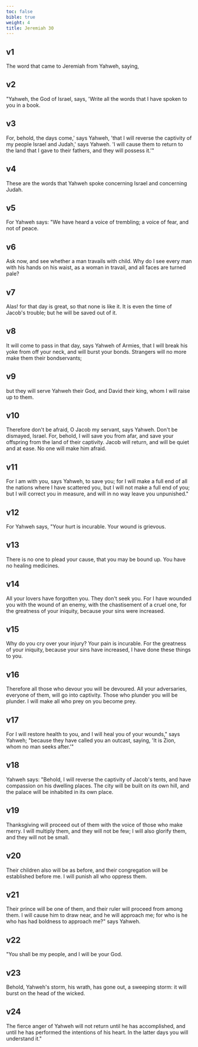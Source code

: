 ```yaml
---
toc: false
bible: true
weight: 4
title: Jeremiah 30
---
```




## v1 
The word that came to Jeremiah from Yahweh, saying, 

## v2 
"Yahweh, the God of Israel, says, 'Write all the words that I have spoken to you in a book. 

## v3 
For, behold, the days come,' says Yahweh, 'that I will reverse the captivity of my people Israel and Judah,' says Yahweh. 'I will cause them to return to the land that I gave to their fathers, and they will possess it.'" 

## v4 
These are the words that Yahweh spoke concerning Israel and concerning Judah. 

## v5 
For Yahweh says: "We have heard a voice of trembling; a voice of fear, and not of peace. 

## v6 
Ask now, and see whether a man travails with child. Why do I see every man with his hands on his waist, as a woman in travail, and all faces are turned pale? 

## v7 
Alas! for that day is great, so that none is like it. It is even the time of Jacob's trouble; but he will be saved out of it. 

## v8 
It will come to pass in that day, says Yahweh of Armies, that I will break his yoke from off your neck, and will burst your bonds. Strangers will no more make them their bondservants; 

## v9 
but they will serve Yahweh their God, and David their king, whom I will raise up to them. 

## v10 
Therefore don't be afraid, O Jacob my servant, says Yahweh. Don't be dismayed, Israel. For, behold, I will save you from afar, and save your offspring from the land of their captivity. Jacob will return, and will be quiet and at ease. No one will make him afraid. 

## v11 
For I am with you, says Yahweh, to save you; for I will make a full end of all the nations where I have scattered you, but I will not make a full end of you; but I will correct you in measure, and will in no way leave you unpunished." 

## v12 
For Yahweh says, "Your hurt is incurable. Your wound is grievous. 

## v13 
There is no one to plead your cause, that you may be bound up. You have no healing medicines. 

## v14 
All your lovers have forgotten you. They don't seek you. For I have wounded you with the wound of an enemy, with the chastisement of a cruel one, for the greatness of your iniquity, because your sins were increased. 

## v15 
Why do you cry over your injury? Your pain is incurable. For the greatness of your iniquity, because your sins have increased, I have done these things to you. 

## v16 
Therefore all those who devour you will be devoured. All your adversaries, everyone of them, will go into captivity. Those who plunder you will be plunder. I will make all who prey on you become prey. 

## v17 
For I will restore health to you, and I will heal you of your wounds," says Yahweh; "because they have called you an outcast, saying, 'It is Zion, whom no man seeks after.'" 

## v18 
Yahweh says: "Behold, I will reverse the captivity of Jacob's tents, and have compassion on his dwelling places. The city will be built on its own hill, and the palace will be inhabited in its own place. 

## v19 
Thanksgiving will proceed out of them with the voice of those who make merry. I will multiply them, and they will not be few; I will also glorify them, and they will not be small. 

## v20 
Their children also will be as before, and their congregation will be established before me. I will punish all who oppress them. 

## v21 
Their prince will be one of them, and their ruler will proceed from among them. I will cause him to draw near, and he will approach me; for who is he who has had boldness to approach me?" says Yahweh. 

## v22 
"You shall be my people, and I will be your God. 

## v23 
Behold, Yahweh's storm, his wrath, has gone out, a sweeping storm: it will burst on the head of the wicked. 

## v24 
The fierce anger of Yahweh will not return until he has accomplished, and until he has performed the intentions of his heart. In the latter days you will understand it."

